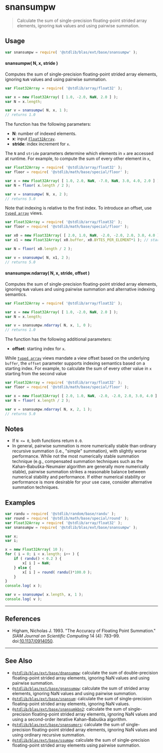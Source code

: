 <!--

@license Apache-2.0

Copyright (c) 2020 The Stdlib Authors.

Licensed under the Apache License, Version 2.0 (the "License");
you may not use this file except in compliance with the License.
You may obtain a copy of the License at

   http://www.apache.org/licenses/LICENSE-2.0

Unless required by applicable law or agreed to in writing, software
distributed under the License is distributed on an "AS IS" BASIS,
WITHOUT WARRANTIES OR CONDITIONS OF ANY KIND, either express or implied.
See the License for the specific language governing permissions and
limitations under the License.

-->

# snansumpw

> Calculate the sum of single-precision floating-point strided array elements, ignoring `NaN` values and using pairwise summation.

<section class="intro">

</section>

<!-- /.intro -->

<section class="usage">

## Usage

```javascript
var snansumpw = require( '@stdlib/blas/ext/base/snansumpw' );
```

#### snansumpw( N, x, stride )

Computes the sum of single-precision floating-point strided array elements, ignoring `NaN` values and using pairwise summation.

```javascript
var Float32Array = require( '@stdlib/array/float32' );

var x = new Float32Array( [ 1.0, -2.0, NaN, 2.0 ] );
var N = x.length;

var v = snansumpw( N, x, 1 );
// returns 1.0
```

The function has the following parameters:

-   **N**: number of indexed elements.
-   **x**: input [`Float32Array`][@stdlib/array/float32].
-   **stride**: index increment for `x`.

The `N` and `stride` parameters determine which elements in `x` are accessed at runtime. For example, to compute the sum of every other element in `x`,

```javascript
var Float32Array = require( '@stdlib/array/float32' );
var floor = require( '@stdlib/math/base/special/floor' );

var x = new Float32Array( [ 1.0, 2.0, NaN, -7.0, NaN, 3.0, 4.0, 2.0 ] );
var N = floor( x.length / 2 );

var v = snansumpw( N, x, 2 );
// returns 5.0
```

Note that indexing is relative to the first index. To introduce an offset, use [`typed array`][mdn-typed-array] views.

<!-- eslint-disable stdlib/capitalized-comments -->

```javascript
var Float32Array = require( '@stdlib/array/float32' );
var floor = require( '@stdlib/math/base/special/floor' );

var x0 = new Float32Array( [ 2.0, 1.0, NaN, -2.0, -2.0, 2.0, 3.0, 4.0 ] );
var x1 = new Float32Array( x0.buffer, x0.BYTES_PER_ELEMENT*1 ); // start at 2nd element

var N = floor( x0.length / 2 );

var v = snansumpw( N, x1, 2 );
// returns 5.0
```

#### snansumpw.ndarray( N, x, stride, offset )

Computes the sum of single-precision floating-point strided array elements, ignoring `NaN` values and using pairwise summation and alternative indexing semantics.

```javascript
var Float32Array = require( '@stdlib/array/float32' );

var x = new Float32Array( [ 1.0, -2.0, NaN, 2.0 ] );
var N = x.length;

var v = snansumpw.ndarray( N, x, 1, 0 );
// returns 1.0
```

The function has the following additional parameters:

-   **offset**: starting index for `x`.

While [`typed array`][mdn-typed-array] views mandate a view offset based on the underlying `buffer`, the `offset` parameter supports indexing semantics based on a starting index. For example, to calculate the sum of every other value in `x` starting from the second value

```javascript
var Float32Array = require( '@stdlib/array/float32' );
var floor = require( '@stdlib/math/base/special/floor' );

var x = new Float32Array( [ 2.0, 1.0, NaN, -2.0, -2.0, 2.0, 3.0, 4.0 ] );
var N = floor( x.length / 2 );

var v = snansumpw.ndarray( N, x, 2, 1 );
// returns 5.0
```

</section>

<!-- /.usage -->

<section class="notes">

## Notes

-   If `N <= 0`, both functions return `0.0`.
-   In general, pairwise summation is more numerically stable than ordinary recursive summation (i.e., "simple" summation), with slightly worse performance. While not the most numerically stable summation technique (e.g., compensated summation techniques such as the Kahan–Babuška-Neumaier algorithm are generally more numerically stable), pairwise summation strikes a reasonable balance between numerical stability and performance. If either numerical stability or performance is more desirable for your use case, consider alternative summation techniques.

</section>

<!-- /.notes -->

<section class="examples">

## Examples

<!-- eslint no-undef: "error" -->

```javascript
var randu = require( '@stdlib/random/base/randu' );
var round = require( '@stdlib/math/base/special/round' );
var Float32Array = require( '@stdlib/array/float32' );
var snansumpw = require( '@stdlib/blas/ext/base/snansumpw' );

var x;
var i;

x = new Float32Array( 10 );
for ( i = 0; i < x.length; i++ ) {
    if ( randu() < 0.2 ) {
        x[ i ] = NaN;
    } else {
        x[ i ] = round( randu()*100.0 );
    }
}
console.log( x );

var v = snansumpw( x.length, x, 1 );
console.log( v );
```

</section>

<!-- /.examples -->

* * *

<section class="references">

## References

-   Higham, Nicholas J. 1993. "The Accuracy of Floating Point Summation." _SIAM Journal on Scientific Computing_ 14 (4): 783–99. doi:[10.1137/0914050][@higham:1993a].

</section>

<!-- /.references -->

<!-- Section for related `stdlib` packages. Do not manually edit this section, as it is automatically populated. -->

<section class="related">

* * *

## See Also

-   [`@stdlib/blas/ext/base/dnansumpw`][@stdlib/blas/ext/base/dnansumpw]: calculate the sum of double-precision floating-point strided array elements, ignoring NaN values and using pairwise summation.
-   [`@stdlib/blas/ext/base/gnansumpw`][@stdlib/blas/ext/base/gnansumpw]: calculate the sum of strided array elements, ignoring NaN values and using pairwise summation.
-   [`@stdlib/blas/ext/base/snansum`][@stdlib/blas/ext/base/snansum]: calculate the sum of single-precision floating-point strided array elements, ignoring NaN values.
-   [`@stdlib/blas/ext/base/snansumkbn2`][@stdlib/blas/ext/base/snansumkbn2]: calculate the sum of single-precision floating-point strided array elements, ignoring NaN values and using a second-order iterative Kahan–Babuška algorithm.
-   [`@stdlib/blas/ext/base/snansumors`][@stdlib/blas/ext/base/snansumors]: calculate the sum of single-precision floating-point strided array elements, ignoring NaN values and using ordinary recursive summation.
-   [`@stdlib/blas/ext/base/ssumpw`][@stdlib/blas/ext/base/ssumpw]: calculate the sum of single-precision floating-point strided array elements using pairwise summation.

</section>

<!-- /.related -->

<!-- Section for all links. Make sure to keep an empty line after the `section` element and another before the `/section` close. -->

<section class="links">

[@stdlib/array/float32]: https://github.com/stdlib-js/stdlib/tree/develop/lib/node_modules/%40stdlib/array/float32

[mdn-typed-array]: https://developer.mozilla.org/en-US/docs/Web/JavaScript/Reference/Global_Objects/TypedArray

[@higham:1993a]: https://doi.org/10.1137/0914050

<!-- <related-links> -->

[@stdlib/blas/ext/base/dnansumpw]: https://github.com/stdlib-js/stdlib/tree/develop/lib/node_modules/%40stdlib/blas/ext/base/dnansumpw

[@stdlib/blas/ext/base/gnansumpw]: https://github.com/stdlib-js/stdlib/tree/develop/lib/node_modules/%40stdlib/blas/ext/base/gnansumpw

[@stdlib/blas/ext/base/snansum]: https://github.com/stdlib-js/stdlib/tree/develop/lib/node_modules/%40stdlib/blas/ext/base/snansum

[@stdlib/blas/ext/base/snansumkbn2]: https://github.com/stdlib-js/stdlib/tree/develop/lib/node_modules/%40stdlib/blas/ext/base/snansumkbn2

[@stdlib/blas/ext/base/snansumors]: https://github.com/stdlib-js/stdlib/tree/develop/lib/node_modules/%40stdlib/blas/ext/base/snansumors

[@stdlib/blas/ext/base/ssumpw]: https://github.com/stdlib-js/stdlib/tree/develop/lib/node_modules/%40stdlib/blas/ext/base/ssumpw

<!-- </related-links> -->

</section>

<!-- /.links -->
